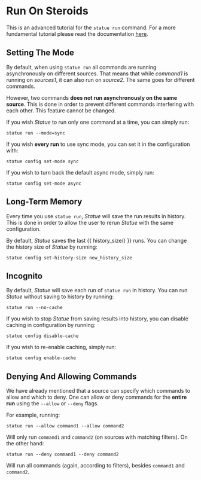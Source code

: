 # Run On Steroids
This is an advanced tutorial for the `statue run` command. For a more fundamental tutorial
please read the documentation [here](../tutorials/run_efficiently.md).

## Setting The Mode
By default, when using `statue run` all commands are running asynchronously on different sources.
That means that while *command1* is running on *sources1*, it can also run on *source2*. The same
goes for different commands.

However, two commands **does not run asynchronously on the same source**. This is done in order to
prevent different commands interfering with each other. This feature cannot be changed.

If you wish *Statue* to run only one command at a time, you can simply run:

    statue run --mode=sync

If you wish **every run** to use sync mode, you can set it in the configuration with:

    statue config set-mode sync

If you wish to turn back the default async mode, simply run:

    statue config set-mode async

## Long-Term Memory
Every time you use `statue run`, *Statue* will save the run results in history. This is done in
order to allow the user to rerun *Statue* with the same configuration.

By default, *Statue* saves the last {{ history_size() }} runs. You can change the history size
of *Statue* by running:

    statue config set-history-size new_history_size

## Incognito
By default, *Statue* will save each run of `statue run` in history. You can run *Statue* without saving to history
by running:

    statue run --no-cache

If you wish to stop *Statue* from saving results into history, you can disable caching in configuration by running:

    statue config disable-cache

If you wish to re-enable caching, simply run:

    statue config enable-cache

## Denying And Allowing Commands

We have already mentioned that a source can specify which commands to allow and which to deny.
One can allow or deny commands for the **entire run** using the `--allow` or `--deny` flags.

For example, running:

    statue run --allow command1 --allow command2

Will only run `command1` and `command2` (on sources with matching filters). On the other hand:

    statue run --deny command1 --deny command2

Will run all commands (again, according to filters), besides `command1` and `command2`.